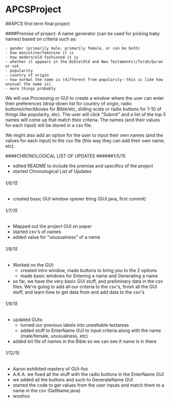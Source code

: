 APCSProject
===========

##APCS first term final project

####Premise of project:
 A name generator (can be used for picking baby names) based on criteria such as:
 
    - gender (primarily male, primarily female, or can be both)
    - how masculine/feminine it is
    - how modern/old-fashioned it is
    - whether it appears in the Bible(Old and New Testaments)/Torah/Quran or not
    - popularity
    - country of origin
    - how normal the name is (different from popularity--this is like how unusual the name is)
    - more things probably 

  We will use Processing or GUI to create a window where the user can enter their preferences (drop-down list for country of origin, radio buttons/checkboxes for Bible/etc, sliding scale or radio buttons for 1-10 of things like popularity, etc). The user will click "Submit" and a list of the top 5 names will come up that match their criteria. The names (and their values for each input) will be stored in a csv file. 

  We might also add an option for the user to input their own names (and the values for each input) to the csv file (this way they can add their own name, etc).
  
####CHRONOLOGICAL LIST OF UPDATES
######1/5/15
  - edited README to include the premise and specifics of the project
  - started Chronological List of Updates
  
###### 1/6/15
  - created basic GUI window opener thing (GUI.java, first commit)

###### 1/7/15
  - Mapped out the project GUI on paper
  - started csv's of names
  - added value for "unusualness" of a name
 
###### 1/8/15
  - Worked on the GUI:
    - created intro window, made buttons to bring you to the 2 options
    - made basic windows for Entering a name and Generating a name
  - so far, we have the very basic GUI stuff, and preliminary data in the csv files. We're going to add all our criteria to the csv's, finish all the GUI stuff, and learn how to get data from and add data to the csv's
  

###### 1/9/15
- updated GUIs:
  - turned our previous labels into uneditable textareas
  - added stuff to EnterName GUI to input criteria along with the name (male/female, unusualness, etc)
- added txt file of names in the Bible so we can see if name is in there

###### 1/12/15
- Aaron exhibited mastery of GUI-foo
- A.K.A. we fixed all the stuff with the radio buttons in the EnterName GUI
- we added all the buttons and such to GenerateName GUI
- started the code to get values from the user inputs and match them to a name in the csv (GetName.java)
- woohoo
